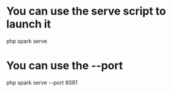 # You can use the serve script to launch it
php spark serve

# You can use the --port 
php spark serve --port 8081
